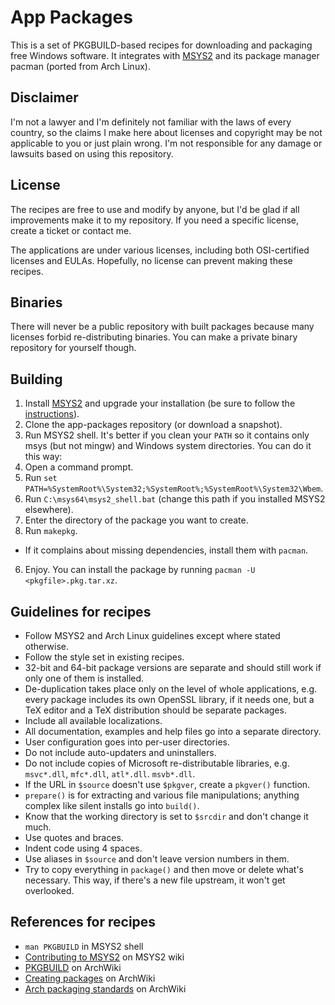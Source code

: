 App Packages
======================

This is a set of PKGBUILD-based recipes for downloading and packaging free Windows software. It integrates with [MSYS2](https://msys2.github.io) and its package manager pacman (ported from Arch Linux).

Disclaimer
----------

I'm not a lawyer and I'm definitely not familiar with the laws of every country, so the claims I make here about licenses and copyright may be not applicable to you or just plain wrong. I'm not responsible for any damage or lawsuits based on using this repository.

License
-------

The recipes are free to use and modify by anyone, but I'd be glad if all improvements make it to my repository. If you need a specific license, create a ticket or contact me.

The applications are under various licenses, including both OSI-certified licenses and EULAs. Hopefully, no license can prevent making these recipes.

Binaries
--------

There will never be a public repository with built packages because many licenses forbid re-distributing binaries. You can make a private binary repository for yourself though.

Building
--------

1. Install [MSYS2](https://msys2.github.io) and upgrade your installation (be sure to follow the [instructions](http://sourceforge.net/p/msys2/wiki/MSYS2%20installation/)).
2. Clone the app-packages repository (or download a snapshot).
3. Run MSYS2 shell. It's better if you clean your `PATH` so it contains only msys (but not mingw) and Windows system directories. You can do it this way:
  1. Open a command prompt.
  2. Run `set PATH=%SystemRoot%\System32;%SystemRoot%;%SystemRoot%\System32\Wbem`.
  3. Run `C:\msys64\msys2_shell.bat` (change this path if you installed MSYS2 elsewhere).
4. Enter the directory of the package you want to create.
5. Run `makepkg`.
  - If it complains about missing dependencies, install them with `pacman`.
6. Enjoy. You can install the package by running `pacman -U <pkgfile>.pkg.tar.xz`.

Guidelines for recipes
----------------------

- Follow MSYS2 and Arch Linux guidelines except where stated otherwise.
- Follow the style set in existing recipes.
- 32-bit and 64-bit package versions are separate and should still work if only one of them is installed.
- De-duplication takes place only on the level of whole applications, e.g. every package includes its own OpenSSL library, if it needs one, but a TeX editor and a TeX distribution should be separate packages.
- Include all available localizations.
- All documentation, examples and help files go into a separate directory.
- User configuration goes into per-user directories.
- Do not include auto-updaters and uninstallers.
- Do not include copies of Microsoft re-distributable libraries, e.g. `msvc*.dll`, `mfc*.dll`, `atl*.dll`. `msvb*.dll`.
- If the URL in `$source` doesn't use `$pkgver`, create a `pkgver()` function.
- `prepare()` is for extracting and various file manipulations; anything complex like silent installs go into `build()`.
- Know that the working directory is set to `$srcdir` and don't change it much.
- Use quotes and braces.
- Indent code using 4 spaces.
- Use aliases in `$source` and don't leave version numbers in them.
- Try to copy everything in `package()` and then move or delete what's necessary. This way, if there's a new file upstream, it won't get overlooked.

References for recipes
----------------------

- `man PKGBUILD` in MSYS2 shell
- [Contributing to MSYS2](http://sourceforge.net/p/msys2/wiki/Contributing%20to%20MSYS2/) on MSYS2 wiki
- [PKGBUILD](https://wiki.archlinux.org/index.php/PKGBUILD) on ArchWiki
- [Creating packages](https://wiki.archlinux.org/index.php/Creating_packages) on ArchWiki
- [Arch packaging standards](https://wiki.archlinux.org/index.php/Arch_packaging_standards) on ArchWiki
